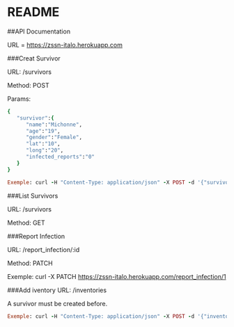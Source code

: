 # README

##API Documentation

URL = https://zssn-italo.herokuapp.com

###Creat Survivor

URL: /survivors

Method: POST

Params:
```ruby
{  
   "survivor":{  
      "name":"Michonne",
      "age":"19",
      "gender":"Female",
      "lat":"10",
      "long":"20",
      "infected_reports":"0"
   }
}

Exemple: curl -H "Content-Type: application/json" -X POST -d '{"survivor": {"name": "Rick Grimmes", "age": "30", "gender": "Male", "lat": "10", "long": "20","infected_reports": "0"}}' https://zssn-italo.herokuapp.comreport_infection/survivors
```

###List Survivors

URL: /survivors

Method: GET

###Report Infection

URL: /report_infection/:id

Method: PATCH

Exemple: curl -X PATCH https://zssn-italo.herokuapp.com/report_infection/1


###Add iventory
URL: /inventories

A survivor must be created before.
```ruby
Exemple: curl -H "Content-Type: application/json" -X POST -d '{"inventory": {"water": "1", "food":"3", "medication": "4", "ammunition": "1" }}' https://zssn-italo.herokuapp.com/inventories
```










